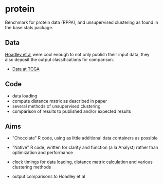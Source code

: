 protein
==========
Benchmark for protein data (RPPA), and unsupervised clustering as found in the base stats package.


Data
-----------
<a href="http://www.cell.com/cell/abstract/S0092-8674(14)00876-9">Hoadley et al</a> were cool enough to not only publish their input data, they also deposit the output classifications for comparison.

- <a href="https://tcga-data.nci.nih.gov/docs/publications/TCGApancan_2014/">Data at TCGA</a>

Code
-----------
- data loading
- compute distance matrix as described in paper
- several methods of unsupervised clustering
- comparison of results to published and/or expected results

Aims
-----------
- "Chocolate" R code, using as little additional data containers as possible

- "Native" R code, written for clarity and function (a la Analyst) rather than optimization and performance

- clock timings for data loading, distance matrix calculation and various clustering methods

- output comparisons to Hoadley et al
